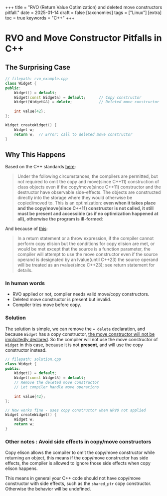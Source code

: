 +++
title = "RVO (Return Value Optimization) and deleted move constructors pitfall."
date = 2025-01-14
draft = false
[taxonomies]
  tags = ["Linux"]
[extra]
  toc = true
	keywords = "C++"
+++

# RVO and Move Constructor Pitfalls in C++

## The Surprising Case

```cpp
// filepath: rvo_example.cpp
class Widget {
public:
    Widget() = default;
    Widget(const Widget&) = default;      // Copy constructor
    Widget(Widget&&) = delete;            // Deleted move constructor
    
    int value{42};
};

Widget createWidget() {
    Widget w;
    return w;  // Error: call to deleted move constructor
}
```

## Why This Happens

Based on the C++ standards [here](https://en.cppreference.com/w/cpp/language/copy_elision#:~:text=even%20when%20it%20takes%20place%20and%20the%20copy/move(since%20C%2B%2B11)%20constructor%20is%20not%20called%2C%20it%20still%20must%20be%20present%20and%20accessible%20(as%20if%20no%20optimization%20happened%20at%20all)%2C%20otherwise%20the%20program%20is%20ill%2Dformed%3A):

> Under the following circumstances, the compilers are permitted, but not required to omit the copy and move(since C++11) construction of class objects even if the copy/move(since C++11) constructor and the destructor have observable side-effects. The objects are constructed directly into the storage where they would otherwise be copied/moved to. This is an optimization: **even when it takes place and the copy/move(since C++11) constructor is not called, it still must be present and accessible (as if no optimization happened at all), otherwise the program is ill-formed**:

And because of [this](https://en.cppreference.com/w/cpp/language/copy_elision#:~:text=In%20a%20return%20statement%20or,see%20return%20statement%20for%20details.):

>In a return statement or a throw expression, if the compiler cannot perform copy elision but the conditions for copy elision are met, or would be met except that the source is a function parameter, the compiler will attempt to use the move constructor even if the source operand is designated by an lvalue(until C++23) the source operand will be treated as an rvalue(since C++23); see return statement for details.

### In human words

* RVO applied or not, compiler needs valid move/copy constructors.
* Deleted move constructor is present but invalid.
* Compiler tries move before copy.

### Solution

The solution is simple, we can remove the `= delete` declaration, and because `Widget` has a copy constructor, [the move constructor will not be implicitedly declared](https://en.cppreference.com/w/cpp/language/move_constructor). So the compiler will not use the move constructor of `Widget` in this case, because it is not **present**, and will use the copy constructor instead.

```cpp
// filepath: solution.cpp
class Widget {
public:
    Widget() = default;
    Widget(const Widget&) = default;
    // Remove the deleted move constructor
    // Let compiler handle move operations
    
    int value{42};
};

// Now works fine - uses copy constructor when NRVO not applied
Widget createWidget() {
    Widget w;
    return w;
}
```

### Other notes : Avoid side effects in copy/move constructors

Copy elison allows the compiler to omit the copy/move constructor while returning an object, this means if the copy/move constructor has side effects, the compiler is allowed to ignore those side effects when copy elison happens.

This means in general your C++ code should not have copy/move constructor with side effects, such as the `shared_ptr` copy constructor. Otherwise the behavior will be undefined.
